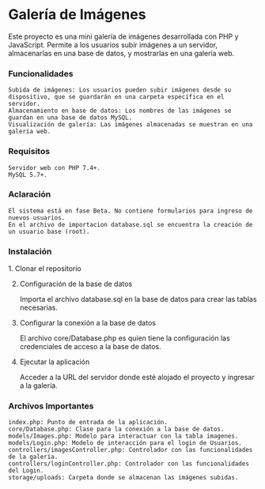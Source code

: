 <h1>Galería de Imágenes</h1>

Este proyecto es una mini galería de imágenes desarrollada con PHP y JavaScript. Permite a los usuarios subir imágenes a un servidor, almacenarlas en una base de datos, y mostrarlas en una galería web.

<h3>Funcionalidades</h3>

    Subida de imágenes: Los usuarios pueden subir imágenes desde su dispositivo, que se guardarán en una carpeta específica en el servidor.
    Almacenamiento en base de datos: Los nombres de las imágenes se guardan en una base de datos MySQL.
    Visualización de galería: Las imágenes almacenadas se muestran en una galería web.

<h3>Requisitos</h3>

    Servidor web con PHP 7.4+.
    MySQL 5.7+.


<h3>Aclaración</h3>

    El sistema está en fase Beta. No contiene formularios para ingreso de nuevos usuarios.
    En el archivo de importacion database.sql se encuentra la creación de un usuario base (root).

    
<h3>Instalación</h3>
1. Clonar el repositorio

2. Configuración de la base de datos

    Importa el archivo database.sql en la base de datos para crear las tablas necesarias.

3. Configurar la conexión a la base de datos

    El archivo core/Database.php es quien tiene la configuración las credenciales de acceso a la base de datos.

4. Ejecutar la aplicación

    Acceder a la URL del servidor donde esté alojado el proyecto y ingresar a la galería.

<h3>Archivos Importantes</h3>

    index.php: Punto de entrada de la aplicación.
    core/Database.php: Clase para la conexión a la base de datos.
    models/Images.php: Modelo para interactuar con la tabla imagenes.
    models/Login.php: Modelo de interacción para el login de Usuarios.
    controllers/imagesController.php: Controlador con las funcionalidades de la galería.
    controllers/loginController.php: Controlador con las funcionalidades del Login.
    storage/uploads: Carpeta donde se almacenan las imágenes subidas.
